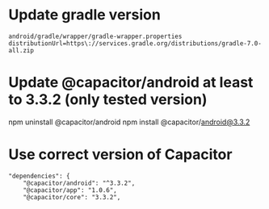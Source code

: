 # Update gradle version
```
android/gradle/wrapper/gradle-wrapper.properties
distributionUrl=https\://services.gradle.org/distributions/gradle-7.0-all.zip
```


# Update @capacitor/android at least to 3.3.2 (only tested version)
npm uninstall @capacitor/android
npm install @capacitor/android@3.3.2

# Use correct version of Capacitor
```
"dependencies": {
    "@capacitor/android": "^3.3.2",
    "@capacitor/app": "1.0.6",
    "@capacitor/core": "3.3.2",
```